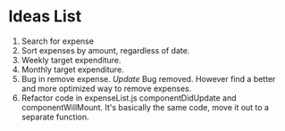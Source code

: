 # Ideas List

1. Search for expense
2. Sort expenses by amount, regardless of date.
3. Weekly target expenditure.
4. Monthly target expenditure.
5. Bug in remove expense. *Update* Bug removed. However find a better and more optimized way to remove expenses.
6. Refactor code in expenseList.js componentDidUpdate and componentWillMount. It's basically the same code, move it out to a separate function.